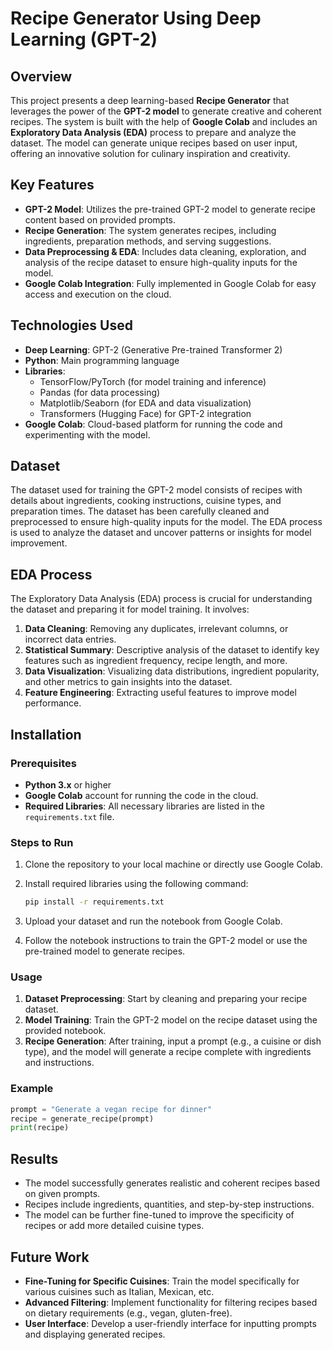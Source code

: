 
# Recipe Generator Using Deep Learning (GPT-2)

## Overview

This project presents a deep learning-based **Recipe Generator** that leverages the power of the **GPT-2 model** to generate creative and coherent recipes.
The system is built with the help of **Google Colab** and includes an **Exploratory Data Analysis (EDA)** process to prepare and analyze the dataset. The model can generate unique recipes based on user input, offering an innovative solution for culinary inspiration and creativity.

## Key Features

- **GPT-2 Model**: Utilizes the pre-trained GPT-2 model to generate recipe content based on provided prompts.
- **Recipe Generation**: The system generates recipes, including ingredients, preparation methods, and serving suggestions.
- **Data Preprocessing & EDA**: Includes data cleaning, exploration, and analysis of the recipe dataset to ensure high-quality inputs for the model.
- **Google Colab Integration**: Fully implemented in Google Colab for easy access and execution on the cloud.

## Technologies Used

- **Deep Learning**: GPT-2 (Generative Pre-trained Transformer 2)
- **Python**: Main programming language
- **Libraries**:
  - TensorFlow/PyTorch (for model training and inference)
  - Pandas (for data processing)
  - Matplotlib/Seaborn (for EDA and data visualization)
  - Transformers (Hugging Face) for GPT-2 integration
- **Google Colab**: Cloud-based platform for running the code and experimenting with the model.

## Dataset

The dataset used for training the GPT-2 model consists of recipes with details about ingredients, cooking instructions, cuisine types, and preparation times. The dataset has been carefully cleaned and preprocessed to ensure high-quality inputs for the model. The EDA process is used to analyze the dataset and uncover patterns or insights for model improvement.

## EDA Process

The Exploratory Data Analysis (EDA) process is crucial for understanding the dataset and preparing it for model training. It involves:

1. **Data Cleaning**: Removing any duplicates, irrelevant columns, or incorrect data entries.
2. **Statistical Summary**: Descriptive analysis of the dataset to identify key features such as ingredient frequency, recipe length, and more.
3. **Data Visualization**: Visualizing data distributions, ingredient popularity, and other metrics to gain insights into the dataset.
4. **Feature Engineering**: Extracting useful features to improve model performance.

## Installation

### Prerequisites

- **Python 3.x** or higher
- **Google Colab** account for running the code in the cloud.
- **Required Libraries**: All necessary libraries are listed in the `requirements.txt` file.

### Steps to Run

1. Clone the repository to your local machine or directly use Google Colab.
2. Install required libraries using the following command:

    ```bash
    pip install -r requirements.txt
    ```

3. Upload your dataset and run the notebook from Google Colab.
4. Follow the notebook instructions to train the GPT-2 model or use the pre-trained model to generate recipes.

### Usage

1. **Dataset Preprocessing**: Start by cleaning and preparing your recipe dataset.
2. **Model Training**: Train the GPT-2 model on the recipe dataset using the provided notebook.
3. **Recipe Generation**: After training, input a prompt (e.g., a cuisine or dish type), and the model will generate a recipe complete with ingredients and instructions.

### Example

```python
prompt = "Generate a vegan recipe for dinner"
recipe = generate_recipe(prompt)
print(recipe)
```


## Results

- The model successfully generates realistic and coherent recipes based on given prompts.
- Recipes include ingredients, quantities, and step-by-step instructions.
- The model can be further fine-tuned to improve the specificity of recipes or add more detailed cuisine types.

## Future Work

- **Fine-Tuning for Specific Cuisines**: Train the model specifically for various cuisines such as Italian, Mexican, etc.
- **Advanced Filtering**: Implement functionality for filtering recipes based on dietary requirements (e.g., vegan, gluten-free).
- **User Interface**: Develop a user-friendly interface for inputting prompts and displaying generated recipes.

